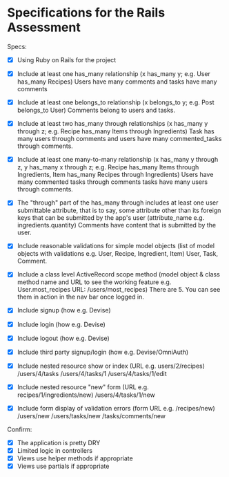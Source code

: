 # Specifications for the Rails Assessment

Specs:
- [x] Using Ruby on Rails for the project
- [X] Include at least one has_many relationship (x has_many y; e.g. User has_many Recipes)
  Users have many comments and tasks have many comments
- [X] Include at least one belongs_to relationship (x belongs_to y; e.g. Post belongs_to User)
  Comments belong to users and tasks.

- [X] Include at least two has_many through relationships (x has_many y through z; e.g. Recipe has_many Items through Ingredients)
  Task has many users through comments and users have many commented_tasks through comments.

- [X] Include at least one many-to-many relationship (x has_many y through z, y has_many x through z; e.g. Recipe has_many Items through Ingredients, Item has_many Recipes through Ingredients)
  Users have many commented tasks through comments tasks have many users through comments.

- [X] The "through" part of the has_many through includes at least one user submittable attribute, that is to say, some attribute other than its foreign keys that can be submitted by the app's user (attribute_name e.g. ingredients.quantity)
  Comments have content that is submitted by the user.
- [X] Include reasonable validations for simple model objects (list of model objects with validations e.g. User, Recipe, Ingredient, Item)
  User, Task, Comment.
- [X] Include a class level ActiveRecord scope method (model object & class method name and URL to see the working feature e.g. User.most_recipes URL: /users/most_recipes)
  There are 5. You can see them in action in the nav bar once logged in. 
- [X] Include signup (how e.g. Devise)
- [X] Include login (how e.g. Devise)
- [X] Include logout (how e.g. Devise)
- [X] Include third party signup/login (how e.g. Devise/OmniAuth)
- [X] Include nested resource show or index (URL e.g. users/2/recipes)
  /users/4/tasks
  /users/4/tasks/1
  /users/4/tasks/1/edit
- [X] Include nested resource "new" form (URL e.g. recipes/1/ingredients/new)
  /users/4/tasks/1/new
- [X] Include form display of validation errors (form URL e.g. /recipes/new)
  /users/new
  /users/tasks/new
  /tasks/comments/new

Confirm:
- [X] The application is pretty DRY
- [X] Limited logic in controllers
- [X] Views use helper methods if appropriate
- [X] Views use partials if appropriate
